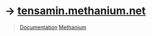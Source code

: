 # -> [tensamin.methanium.net](https://tensamin.methanium.net)

> [Documentation](https://docs.tensamin.methanium.net)
> [Methanium](https://methanium.net)
